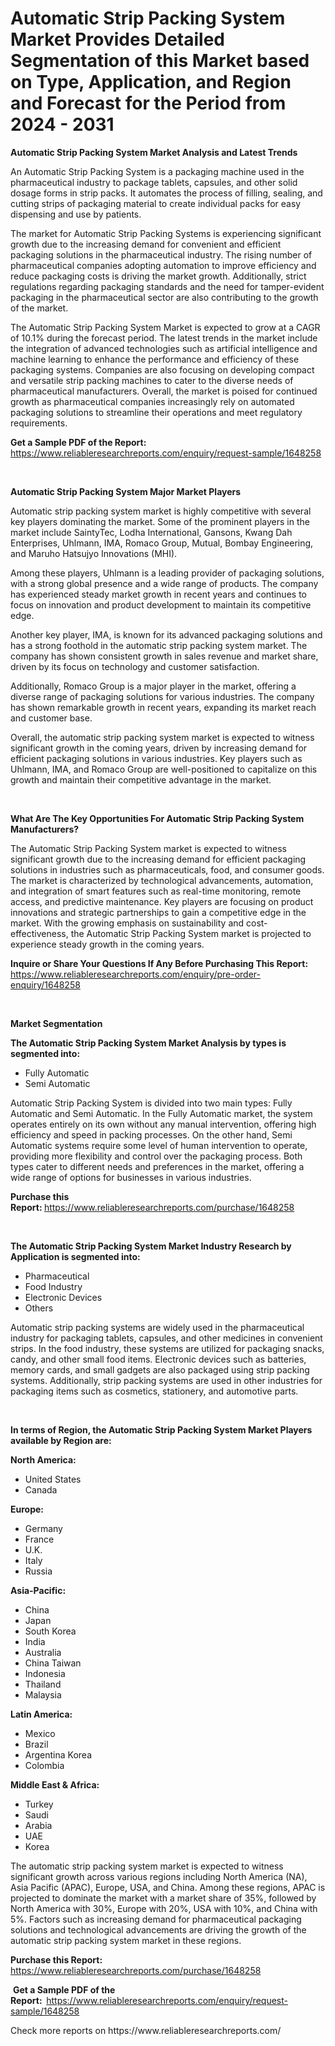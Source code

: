 <p><h1>Automatic Strip Packing System Market Provides Detailed Segmentation of this Market based on Type, Application, and Region and Forecast for the Period from 2024 - 2031</h1></p><p><strong>Automatic Strip Packing System Market Analysis and Latest Trends</strong></p>
<p><p>An Automatic Strip Packing System is a packaging machine used in the pharmaceutical industry to package tablets, capsules, and other solid dosage forms in strip packs. It automates the process of filling, sealing, and cutting strips of packaging material to create individual packs for easy dispensing and use by patients.</p><p>The market for Automatic Strip Packing Systems is experiencing significant growth due to the increasing demand for convenient and efficient packaging solutions in the pharmaceutical industry. The rising number of pharmaceutical companies adopting automation to improve efficiency and reduce packaging costs is driving the market growth. Additionally, strict regulations regarding packaging standards and the need for tamper-evident packaging in the pharmaceutical sector are also contributing to the growth of the market.</p><p>The Automatic Strip Packing System Market is expected to grow at a CAGR of 10.1% during the forecast period. The latest trends in the market include the integration of advanced technologies such as artificial intelligence and machine learning to enhance the performance and efficiency of these packaging systems. Companies are also focusing on developing compact and versatile strip packing machines to cater to the diverse needs of pharmaceutical manufacturers. Overall, the market is poised for continued growth as pharmaceutical companies increasingly rely on automated packaging solutions to streamline their operations and meet regulatory requirements.</p></p>
<p><strong>Get a Sample PDF of the Report:&nbsp;</strong> <a href="https://www.reliableresearchreports.com/enquiry/request-sample/1648258">https://www.reliableresearchreports.com/enquiry/request-sample/1648258</a></p>
<p>&nbsp;</p>
<p><strong>Automatic Strip Packing System Major Market Players</strong></p>
<p><p>Automatic strip packing system market is highly competitive with several key players dominating the market. Some of the prominent players in the market include SaintyTec, Lodha International, Gansons, Kwang Dah Enterprises, Uhlmann, IMA, Romaco Group, Mutual, Bombay Engineering, and Maruho Hatsujyo Innovations (MHI).</p><p>Among these players, Uhlmann is a leading provider of packaging solutions, with a strong global presence and a wide range of products. The company has experienced steady market growth in recent years and continues to focus on innovation and product development to maintain its competitive edge.</p><p>Another key player, IMA, is known for its advanced packaging solutions and has a strong foothold in the automatic strip packing system market. The company has shown consistent growth in sales revenue and market share, driven by its focus on technology and customer satisfaction.</p><p>Additionally, Romaco Group is a major player in the market, offering a diverse range of packaging solutions for various industries. The company has shown remarkable growth in recent years, expanding its market reach and customer base.</p><p>Overall, the automatic strip packing system market is expected to witness significant growth in the coming years, driven by increasing demand for efficient packaging solutions in various industries. Key players such as Uhlmann, IMA, and Romaco Group are well-positioned to capitalize on this growth and maintain their competitive advantage in the market.</p></p>
<p>&nbsp;</p>
<p><strong>What Are The Key Opportunities For Automatic Strip Packing System Manufacturers?</strong></p>
<p><p>The Automatic Strip Packing System market is expected to witness significant growth due to the increasing demand for efficient packaging solutions in industries such as pharmaceuticals, food, and consumer goods. The market is characterized by technological advancements, automation, and integration of smart features such as real-time monitoring, remote access, and predictive maintenance. Key players are focusing on product innovations and strategic partnerships to gain a competitive edge in the market. With the growing emphasis on sustainability and cost-effectiveness, the Automatic Strip Packing System market is projected to experience steady growth in the coming years.</p></p>
<p><strong>Inquire or Share Your Questions If Any Before Purchasing This Report:</strong> <a href="https://www.reliableresearchreports.com/enquiry/pre-order-enquiry/1648258">https://www.reliableresearchreports.com/enquiry/pre-order-enquiry/1648258</a></p>
<p>&nbsp;</p>
<p><strong>Market Segmentation</strong></p>
<p><strong>The Automatic Strip Packing System Market Analysis by types is segmented into:</strong></p>
<p><ul><li>Fully Automatic</li><li>Semi Automatic</li></ul></p>
<p><p>Automatic Strip Packing System is divided into two main types: Fully Automatic and Semi Automatic. In the Fully Automatic market, the system operates entirely on its own without any manual intervention, offering high efficiency and speed in packing processes. On the other hand, Semi Automatic systems require some level of human intervention to operate, providing more flexibility and control over the packaging process. Both types cater to different needs and preferences in the market, offering a wide range of options for businesses in various industries.</p></p>
<p><strong>Purchase this Report:&nbsp;</strong><a href="https://www.reliableresearchreports.com/purchase/1648258">https://www.reliableresearchreports.com/purchase/1648258</a></p>
<p>&nbsp;</p>
<p><strong>The Automatic Strip Packing System Market Industry Research by Application is segmented into:</strong></p>
<p><ul><li>Pharmaceutical</li><li>Food Industry</li><li>Electronic Devices</li><li>Others</li></ul></p>
<p><p>Automatic strip packing systems are widely used in the pharmaceutical industry for packaging tablets, capsules, and other medicines in convenient strips. In the food industry, these systems are utilized for packaging snacks, candy, and other small food items. Electronic devices such as batteries, memory cards, and small gadgets are also packaged using strip packing systems. Additionally, strip packing systems are used in other industries for packaging items such as cosmetics, stationery, and automotive parts.</p></p>
<p>&nbsp;</p>
<p><strong>In terms of Region, the Automatic Strip Packing System Market Players available by Region are:</strong></p>
<p>
    <p> <strong> North America: </strong>
        <ul>
            <li>United States</li>
            <li>Canada</li>
        </ul>
        </p> 
    <p> <strong> Europe: </strong>
        <ul>
            <li>Germany</li>
            <li>France</li>
            <li>U.K.</li>
            <li>Italy</li>
            <li>Russia</li>
        </ul>
        </p> 
    <p> <strong> Asia-Pacific: </strong>
        <ul>
            <li>China</li>
            <li>Japan</li>
            <li>South Korea</li>
            <li>India</li>
            <li>Australia</li>
            <li>China Taiwan</li>
            <li>Indonesia</li>
            <li>Thailand</li>
            <li>Malaysia</li>
        </ul>
        </p> 
    <p> <strong> Latin America: </strong>
        <ul>
            <li>Mexico</li>
            <li>Brazil</li>
            <li>Argentina Korea</li>
            <li>Colombia</li>
        </ul>
        </p> 
    <p> <strong> Middle East & Africa: </strong>
        <ul>
            <li>Turkey</li>
            <li>Saudi</li>
            <li>Arabia</li>
            <li>UAE</li>
            <li>Korea</li>
        </ul>
    </p>
    </p>
<p><p>The automatic strip packing system market is expected to witness significant growth across various regions including North America (NA), Asia Pacific (APAC), Europe, USA, and China. Among these regions, APAC is projected to dominate the market with a market share of 35%, followed by North America with 30%, Europe with 20%, USA with 10%, and China with 5%. Factors such as increasing demand for pharmaceutical packaging solutions and technological advancements are driving the growth of the automatic strip packing system market in these regions.</p></p>
<p><strong>Purchase this Report: </strong><a href="https://www.reliableresearchreports.com/purchase/1648258">https://www.reliableresearchreports.com/purchase/1648258</a></p>
<p>&nbsp;<strong>Get a Sample PDF of the Report:&nbsp;&nbsp;</strong><a href="https://www.reliableresearchreports.com/enquiry/request-sample/1648258">https://www.reliableresearchreports.com/enquiry/request-sample/1648258</a></p>
<p><strong></strong></p>
<p>Check more reports on https://www.reliableresearchreports.com/</p>